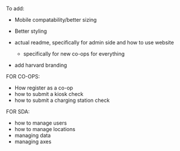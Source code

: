 To add:
- Mobile compatability/better sizing
- Better styling

- actual readme, specifically for admin side and how to use website
  - specifically for new co-ops for everything
- add harvard branding

FOR CO-OPS:
- How register as a co-op
- how to submit a kiosk check
- how to submit a charging station check

FOR SDA:
- how to manage users
- how to manage locations
- managing data
- managing axes